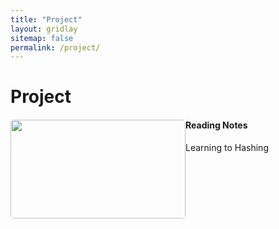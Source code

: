 ```yaml
---
title: "Project"
layout: gridlay
sitemap: false
permalink: /project/
---
```


# Project

<div class="rowl1">
  <img src="{{ site.url }}{{ site.baseurl }}/images/person/jiangqy.jpg" class="img-responsive" style="float: left; border-radius: 5px; width: 280px; height: 158px" />

#### Reading Notes
  
  Learning to Hashing
  <ul style="overflow: hidden">
  </ul>
</div>
